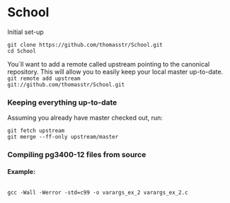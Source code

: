 <h1>School</h1>


Initial set-up

<pre>
<code>git clone https://github.com/thomasstr/School.git
cd School</code>
</pre>

You´ll want to add a remote called upstream pointing to the canonical repository. This will allow you to easily keep your local master up-to-date.
<code>git remote add upstream git://github.com/thomasstr/School.git
</code>

<h3>Keeping everything up-to-date</h3>

Assuming you already have master checked out, run:
<pre>
<code>git fetch upstream
git merge --ff-only upstream/master</code>
</pre>

<h3>Compiling pg3400-12 files from source</h3>

<h4>Example:</h4>
<code>
gcc -Wall -Werror -std=c99 -o varargs_ex_2 varargs_ex_2.c
</code>